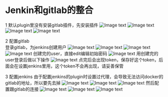 # Jenkin和gitlab的整合

1   默认plugin里没有安装gitlab插件，先安装插件
![Image text](https://raw.githubusercontent.com/k19810703/myimages/master/jenkinsgitlab1.png)
![Image text](https://raw.githubusercontent.com/k19810703/myimages/master/jenkinsgitlab2.png)
![Image text](https://raw.githubusercontent.com/k19810703/myimages/master/jenkinsgitlab3.png)
![Image text](https://raw.githubusercontent.com/k19810703/myimages/master/jenkinsgitlab4.png)

2 配置gitlab   
登录gitlab，为jenkins创建用户
![Image text](https://raw.githubusercontent.com/k19810703/myimages/master/jenkinsgitlab5.png)
![Image text](https://raw.githubusercontent.com/k19810703/myimages/master/jenkinsgitlab6.png)
![Image text](https://raw.githubusercontent.com/k19810703/myimages/master/jenkinsgitlab7.png)
![Image text](https://raw.githubusercontent.com/k19810703/myimages/master/jenkinsgitlab8.png)
创建完的user，直接edit编辑初始密码
![Image text](https://raw.githubusercontent.com/k19810703/myimages/master/jenkinsgitlab9.png)
用创建完的user登录后做以下操作
![Image text](https://raw.githubusercontent.com/k19810703/myimages/master/jenkinsgitlab10.png)
点完后会出现token，保存好这个token，后面会在设置jenkins里用，这个token不会再出现，请妥善保管

3 配置jenkins
由于配置jenkins的plugin时设置过代理，会导致无法访问docker的gitlab的地址，所以要先去掉
![Image text](https://raw.githubusercontent.com/k19810703/myimages/master/jenkinsgitlab11.png)
![Image text](https://raw.githubusercontent.com/k19810703/myimages/master/jenkinsgitlab12.png)
![Image text](https://raw.githubusercontent.com/k19810703/myimages/master/jenkinsgitlab13.png)
然后配置跟gitlab的连接
![Image text](https://raw.githubusercontent.com/k19810703/myimages/master/jenkinsgitlab14.png)
![Image text](https://raw.githubusercontent.com/k19810703/myimages/master/jenkinsgitlab15.png)
![Image text](https://raw.githubusercontent.com/k19810703/myimages/master/jenkinsgitlab16.png)

